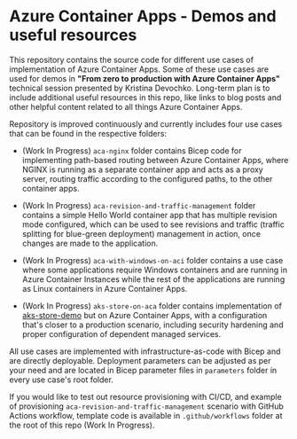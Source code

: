 # Azure Container Apps - Demos and useful resources

This repository contains the source code for different use cases of implementation of Azure Container Apps. Some of these use cases are used for demos in **"From zero to production with Azure Container Apps"** technical session presented by Kristina Devochko. Long-term plan is to include additional useful resources in this repo, like links to blog posts and other helpful content related to all things Azure Container Apps.

Repository is improved continuously and currently includes four use cases that can be found in the respective folders:

* (Work In Progress) ```aca-nginx``` folder contains Bicep code for implementing path-based routing between Azure Container Apps, where NGINX is running as a separate container app and acts as a proxy server, routing traffic according to the configured paths, to the other container apps.

* (Work In Progress) ```aca-revision-and-traffic-management``` folder contains a simple Hello World container app that has multiple revision mode configured, which can be used to see revisions and traffic (traffic splitting for blue-green deployment) management in action, once changes are made to the application.

* (Work In Progress) ```aca-with-windows-on-aci``` folder contains a use case where some applications require Windows containers and are running in Azure Container Instances while the rest of the applications are running as Linux containers in Azure Container Apps.

* (Work In Progress) ```aks-store-on-aca``` folder contains implementation of [aks-store-demo](https://github.com/Azure-Samples/aks-store-demo) but on Azure Container Apps, with a configuration that's closer to a production scenario, including security hardening and proper configuration of dependent managed services.

All use cases are implemented with infrastructure-as-code with Bicep and are directly deployable. Deployment parameters can be adjusted as per your need and are located in Bicep parameter files in ```parameters``` folder in every use case's root folder.

If you would like to test out resource provisioning with CI/CD, and example of provisioning ```aca-revision-and-traffic-management``` scenario with GitHub Actions workflow, template code is available in ```.github/workflows``` folder at the root of this repo (Work In Progress).
